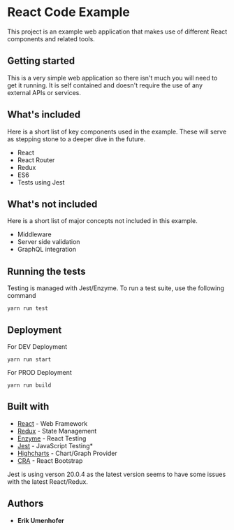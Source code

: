 # React Code Example

This project is an example web application that makes use of different React components and related tools.

## Getting started

This is a very simple web application so there isn't much you will need to get it running. It is self contained and doesn't require the use of any external APIs or services.

## What's included

Here is a short list of key components used in the example. These will serve as stepping stone to a deeper dive in the future.

* React
* React Router
* Redux
* ES6
* Tests using Jest

## What's not included

Here is a short list of major concepts not included in this example.

* Middleware
* Server side validation
* GraphQL integration

## Running the tests

Testing is managed with Jest/Enzyme. To run a test suite, use the following command
```
yarn run test
```

## Deployment

For DEV Deployment
```
yarn run start
```

For PROD Deployment
```
yarn run build
```

## Built with

* [React](https://reactjs.org/) - Web Framework
* [Redux](https://redux.js.org/) - State Management
* [Enzyme](https://github.com/airbnb/enzyme/) - React Testing
* [Jest](https://facebook.github.io/jest/) - JavaScript Testing*
* [Highcharts](https://github.com/highcharts/highcharts) - Chart/Graph Provider
* [CRA](https://github.com/facebook/create-react-app) - React Bootstrap

Jest is using verson 20.0.4 as the latest version seems to have some issues with the latest React/Redux.

## Authors

* **Erik Umenhofer**
